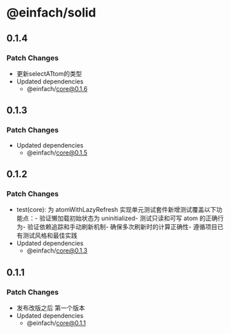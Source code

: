 # @einfach/solid

## 0.1.4

### Patch Changes

- 更新selectATtom的类型
- Updated dependencies
  - @einfach/core@0.1.6

## 0.1.3

### Patch Changes

- Updated dependencies
  - @einfach/core@0.1.5

## 0.1.2

### Patch Changes

- test(core): 为 atomWithLazyRefresh 实现单元测试套件新增测试覆盖以下功能点：- 验证懒加载初始状态为 uninitialized- 测试只读和可写 atom 的正确行为- 验证依赖追踪和手动刷新机制- 确保多次刷新时的计算正确性- 遵循项目已有测试风格和最佳实践
- Updated dependencies
  - @einfach/core@0.1.3

## 0.1.1

### Patch Changes

- 发布改版之后 第一个版本
- Updated dependencies
  - @einfach/core@0.1.1
